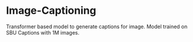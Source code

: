 # Image-Captioning
Transformer based model to generate captions for image. Model trained on SBU Captions with 1M images.

